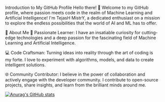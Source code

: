 Introduction to My GitHub Profile
Hello there! 👋 Welcome to my GitHub profile, where passion meets code in the realm of Machine Learning and Artificial Intelligence! I'm TejasH MistrY, a dedicated enthusiast on a mission to explore the endless possibilities that the world of AI and ML has to offer.

🚀 About Me
🧠 Passionate Learner: I have an insatiable curiosity for cutting-edge technologies and a deep passion for the fascinating field of Machine Learning and Artificial Intelligence.

💻 Code Craftsman: Turning ideas into reality through the art of coding is my forte. I love to experiment with algorithms, models, and data to create intelligent solutions.

🌐 Community Contributor: I believe in the power of collaboration and actively engage with the developer community. I contribute to open-source projects, share insights, and learn from the brilliant minds around me.

[![Anurag's GitHub stats](https://github-readme-stats.vercel.app/api?username=mistrytejasm)](https://github.com/anuraghazra/github-readme-stats)
